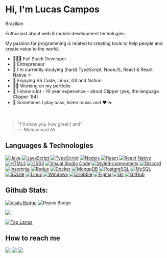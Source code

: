 <h1>Hi, I'm Lucas Campos</h1>

Brazilian <img src="https://image.flaticon.com/icons/svg/197/197386.svg" width="13"/>

Enthusiast about web & mobile development techologies.

My passion for programming is related to creating tools to help people and create value to the world.

<ul>
 <li>👨🏻‍💻 Full Stack Developer</li>
 <li>🏢 Entrepreneur</li>
 <li>🚀 I'm currently studying (hard) TypeScript, NodeJS, React & React Native ⚛️</li>
 <li>🧭 Enjoying VS Code, Linux, Git and Notion</li>
 <li>💪🏻 Working on my portfolio</li>
 <li>🚢 I know a lot - 10 year experience - about Clipper (yes, the language Clipper '84)</li>
 <li>🎸 Sometimes I play bass, listen music and ❤️ ☕</li>
</ul>

<br />

> "I'll show you how great I am!" <br />
― Muhammad Ali

## Languages & Technologies
[![Java](https://img.shields.io/badge/-Java-black?style=for-the-badge&logo=java&logoColor=white&link=https://github.com/lucasfdcampos/)](https://github.com/lucasfdcampos/)
[![JavaScript](https://img.shields.io/badge/-JavaScript-black?style=for-the-badge&logo=javascript&link=https://github.com/lucasfdcampos/)](https://github.com/lucasfdcampos/)
[![TypeScript](https://img.shields.io/badge/-TypeScript-007ACC?style=for-the-badge&logo=typescript&link=https://github.com/lucasfdcampos/)](https://github.com/lucasfdcampos/)
[![Nodejs](https://img.shields.io/badge/node.js%20-%2343853D.svg?&style=for-the-badge&logo=node.js&logoColor=white&link=https://github.com/lucasfdcampos/)](https://github.com/lucasfdcampos/)
[![React](https://img.shields.io/badge/-React-black?style=for-the-badge&logo=react&link=https://github.com/lucasfdcampos/)](https://github.com/lucasfdcampos/)
[![React Native](https://img.shields.io/badge/-ReactNative-black?style=for-the-badge&logo=react)](https://github.com/lucasfdcampos/)
[![HTML5](https://img.shields.io/badge/-HTML5-E34F26?style=for-the-badge&logo=html5&logoColor=white&link=https://github.com/lucasfdcampos/)](https://github.com/lucasfdcampos/)
[![CSS3](https://img.shields.io/badge/-CSS3-1572B6?style=for-the-badge&logo=css3&link=https://github.com/lucasfdcampos/)](https://github.com/lucasfdcampos/)
[![Visual Studio Code](https://img.shields.io/badge/-Visual%20Studio%20Code-007ACC?style=for-the-badge&logo=VisualStudioCode&link=https://github.com/lucasfdcampos/)](https://github.com/lucasfdcampos/)
[![Styled-components](https://img.shields.io/badge/-Styled%20Components-pink?style=for-the-badge&logo=styled-components)](https://github.com/lucasfdcampos/)
[![Discord](https://img.shields.io/badge/-Discord-000000?style=for-the-badge&logo=Discord&link=https://github.com/lucasfdcampos/)](https://github.com/lucasfdcampos/)
[![Insomnia](https://img.shields.io/badge/-Insomnia-5849BE?style=for-the-badge&logo=Insomnia&link=https://github.com/lucasfdcampos/)](https://github.com/lucasfdcampos/)
[![Redux](https://img.shields.io/badge/-Redux-764ABC?style=for-the-badge&logo=redux&link=https://github.com/lucasfdcampos/)](https://github.com/lucasfdcampos/)
[![Docker](https://img.shields.io/badge/-Docker-black?style=for-the-badge&logo=docker&link=https://github.com/lucasfdcampos/)](https://github.com/lucasfdcampos/)
[![MongoDB](https://img.shields.io/badge/-MongoDB-black?style=for-the-badge&logo=mongodb&link=https://github.com/lucasfdcampos/)](https://github.com/lucasfdcampos/)
[![PostgreSQL](https://img.shields.io/badge/-PostgreSQL-336791?style=for-the-badge&logo=postgresql&link=https://github.com/lucasfdcampos/)](https://github.com/lucasfdcampos/)
[![MySQL](https://img.shields.io/badge/-MySQL-a0c4db?style=for-the-badge&logo=mysql&link=https://github.com/lucasfdcampos/)](https://github.com/lucasfdcampos/)
[![SQLite](https://img.shields.io/badge/-SQLite-003B57?style=for-the-badge&logo=sqlite&link=https://github.com/lucasfdcampos/)](https://github.com/lucasfdcampos/)
[![Linux](https://img.shields.io/badge/-Linux-333333?style=for-the-badge&logo=Linux&link=https://github.com/lucasfdcampos/)](https://github.com/lucasfdcampos/)
[![Windows](https://img.shields.io/badge/-Windows-0078D6?style=for-the-badge&logo=Windows&link=https://github.com/lucasfdcampos/)](https://github.com/lucasfdcampos/)
[![Dribbble](https://img.shields.io/badge/-Dribbble-d3a0c2?style=for-the-badge&logo=Dribbble&link=https://github.com/lucasfdcampos/)](https://github.com/lucasfdcampos/)
[![Figma](https://img.shields.io/badge/-Figma-ffbaba?style=for-the-badge&logo=figma)](https://github.com/lucasfdcampos/)
[![Git](https://img.shields.io/badge/-Git-black?style=for-the-badge&logo=git&link=https://github.com/lucasfdcampos/)](https://github.com/lucasfdcampos/)
[![GitHub](https://img.shields.io/badge/-GitHub-181717?style=for-the-badge&logo=github&link=https://github.com/lucasfdcampos/)](https://github.com/lucasfdcampos/)

## Github Stats:

[![Visits Badge](https://badges.pufler.dev/visits/lucasfdcampos/lucasfdcampos?style=for-the-badge)](https://github.com/lucasfdcampos/lucasfdcampos)
![Repos Badge](https://badges.pufler.dev/repos/lucasfdcampos?style=for-the-badge)

<p>
 <!-- <img src = "https://github-readme-stats.vercel.app/api?username=lucasfdcampos&show_icons=true&theme=algolia&line_height=27"> -->
 <img align='center' src="https://github-readme-stats.vercel.app/api?username=lucasfdcampos&show_icons=true">
</p>

[![Top Langs](https://github-readme-stats.vercel.app/api/top-langs/?username=lucasfdcampos&layout=compact)](https://github.com/lucasfdcampos/github-readme-stats)
 

## How to reach me
<a href="https://linkedin.com/in/lucasfdcampos"><img src="https://img.shields.io/badge/linkedin-0077B5.svg?style=for-the-badge&logo=linkedin&logoColor=white"></a>
<a href="https://instagram.com/lucasfdcampos"><img src="https://img.shields.io/badge/instagram-E4405F.svg?style=for-the-badge&logo=instagram&logoColor=white"></a>
<a href="mailto:lucascampos.ads@gmail.com"><img src="https://img.shields.io/badge/e‑mail-D14836.svg?style=for-the-badge&logo=GMail&logoColor=white"></a>
